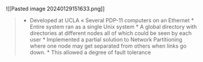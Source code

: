 ![[Pasted image 20240129151633.png]]
> * Developed at UCLA « Several PDP-11 computers on an Ethernet * Entire system ran as a single Unix system * A global directory with directories at different nodes all of which could be seen by each user * Implemented a partial solution to Network Partitioning where one node may get separated from others when links go down. * This allowed a degree of fault tolerance